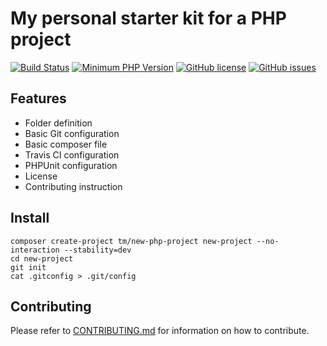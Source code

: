 # My personal starter kit for a PHP project

[![Build Status](https://img.shields.io/badge/build-passing-brightgreen.svg)]()
[![Minimum PHP Version](https://img.shields.io/badge/php-%3E%3D%205.6-8892BF.svg?style=flat-square)](https://php.net/)
[![GitHub license](https://img.shields.io/badge/license-MIT-blue.svg)](https://raw.githubusercontent.com/tommy-muehle/php-repository-starter/master/LICENSE)
[![GitHub issues](https://img.shields.io/github/issues/tommy-muehle/php-repository-starter.svg)](https://github.com/php-repository-starter/issues)

## Features

* Folder definition
* Basic Git configuration
* Basic composer file 
* Travis CI configuration
* PHPUnit configuration
* License
* Contributing instruction

## Install

```
composer create-project tm/new-php-project new-project --no-interaction --stability=dev
cd new-project
git init
cat .gitconfig > .git/config
```

## Contributing

Please refer to [CONTRIBUTING.md](CONTRIBUTING.md) for information on how to contribute.
